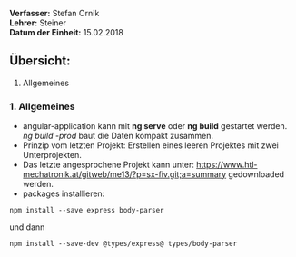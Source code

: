 **Verfasser:** Stefan Ornik   
**Lehrer:** Steiner   
**Datum der Einheit:** 15.02.2018
   
## Übersicht: 
1. Allgemeines

### 1. Allgemeines
- angular-application kann mit **ng serve** oder **ng build** gestartet werden. _ng build -prod_ baut die Daten kompakt zusammen.
- Prinzip vom letzten Projekt: Erstellen eines leeren Projektes mit zwei Unterprojekten.
- Das letzte angesprochene Projekt kann unter: https://www.htl-mechatronik.at/gitweb/me13/?p=sx-fiv.git;a=summary gedownloaded werden.
- packages installieren: 
```
npm install --save express body-parser
```
und dann
```
npm install --save-dev @types/express@ types/body-parser
```

